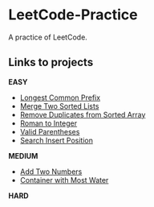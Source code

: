 # LeetCode-Practice
A practice of LeetCode.

## Links to projects

**EASY**

- [Longest Common Prefix](https://github.com/Sophistt/LeetCode-Practice/tree/master/LongestCommonPrefix)
- [Merge Two Sorted Lists](https://github.com/Sophistt/LeetCode-Practice/tree/master/MergeTwoSortedLists)
- [Remove Duplicates from Sorted Array](https://github.com/Sophistt/LeetCode-Practice/tree/master/RemoveDuplicatesFromSortedArray)
- [Roman to Integer](https://github.com/Sophistt/LeetCode-Practice/tree/master/RomanToInteger)
- [Valid Parentheses](https://github.com/Sophistt/LeetCode-Practice/tree/master/ValidParentheses)
- [Search Insert Position](https://github.com/Sophistt/LeetCode-Practice/tree/master/SearchInsertPosition)

**MEDIUM**
- [Add Two Numbers](https://github.com/Sophistt/LeetCode-Practice/tree/master/AddTwoNumbers)
- [Container with Most Water](https://github.com/Sophistt/LeetCode-Practice/tree/master/ContainerWithMostWater)

**HARD**
